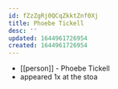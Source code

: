 ```yaml
---
id: fZzZgRj0QCqZkktZnf0Xj
title: Phoebe Tickell
desc: ''
updated: 1644961726954
created: 1644961726954
---
```



- [[person]] - Phoebe Tickell
- appeared 1x at the stoa
